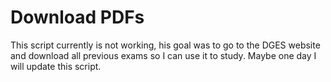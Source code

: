 # Download PDFs
This script currently is not working, his goal was to go to the DGES website and download all previous exams so I can use it to study. 
Maybe one day I will update this script.
